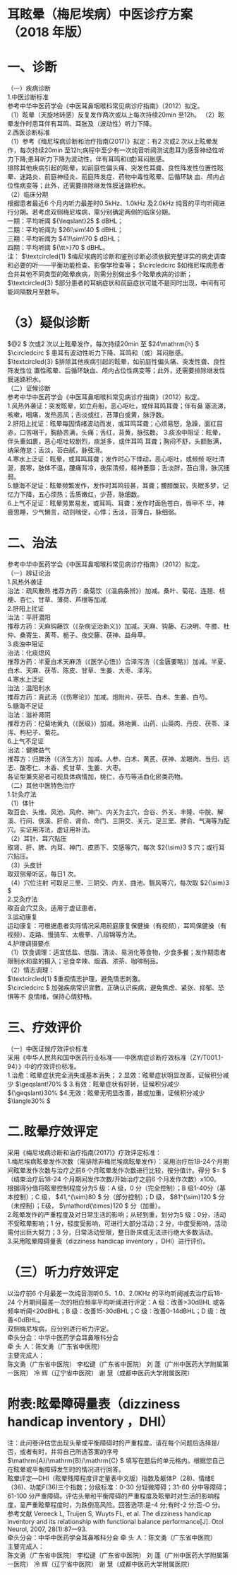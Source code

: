 # 耳眩晕（梅尼埃病）中医诊疗方案 （2018 年版）  
# 一、诊断  
（一）疾病诊断  
1.中医诊断标准  
参考中华中医药学会《中医耳鼻咽喉科常见病诊疗指南》（2012）拟定。  
（1）眩晕（天旋地转感）反复发作两次或以上每次持续20min 至12h。 （2）眩晕发作时患耳伴有耳鸣、耳胀及（波动性）听力下降。  
2.西医诊断标准  
（1）参考《梅尼埃病诊断和治疗指南(2017)》拟定：有2 次或2 次以上眩晕发作，每次持续20min 至12h;病程中至少有一次纯音听阈测试患耳为感音神经性听力下降;患耳听力下降为波动性，伴有耳鸣和(或)耳闷胀感。  
排除其他疾病引起的眩晕，如前庭性偏头痛、突发性耳聋、良性阵发性位置性眩晕、迷路炎、前庭神经炎、前庭阵发症、药物中毒性眩晕、后循环缺 血、颅内占位性病变等；此外，还需要排除继发性膜迷路积水。  
（2）临床分期  
根据患者最近6 个月内听力最差时0.5kHz、1.0kHz 及2.0kHz 纯音的平均听阈进行分期。若考虑双侧梅尼埃病，需分别确定两侧的临床分期。  
一期：平均听阈 ${\leqslant}25 $ dBHL；  
二期：平均听阈为 $26\!\sim\!40 $ dBHL；  
三期：平均听阈为 $41\!\sim\!70 $ dBHL；  
四期：平均听阈 ${\tt>}70 $ dBHL。  
注： $\textcircled{1} $梅尼埃病的诊断和鉴别诊断必须依据完整详实的病史调查和必要的听一—平衡功能检查、影像学检查等； $\circledcirc $如梅尼埃病患者合并其他不同类型的眩晕疾病，则需分别做出多个眩晕疾病的诊断； $\textcircled{3} $部分患者的耳蜗症状和前庭症状可能不是同时出现，中间有可能间隔数月至数年。  
# （3）疑似诊断  
$@2 $ 次或2 次以上眩晕发作，每次持续20min 至 $24\mathrm{h} $ $\circledcirc $ 患耳有波动性听力下降、耳鸣和（或）耳闷胀感。  
$\textcircled{3} $排除其他疾病引起的眩晕，如前庭性偏头痛、突发性聋、良性阵发性位 置性眩晕、后循环缺血、颅内占位性病变等；此外，还需要排除继发性膜迷路积水。  
（二）证候诊断  
参考中华中医药学会《中医耳鼻咽喉科常见病诊疗指南》（2012）拟定。  
1.风热外袭证：突发眩晕，如立舟船，恶心呕吐，或伴耳鸣耳聋；伴有鼻 塞流涕，咳嗽，咽痛，发热恶风；舌淡或红，苔薄白或黄，脉浮数。  
2.肝阳上扰证：眩晕每因情绪波动而发，或耳鸣耳聋；心烦易怒，急躁，面红目赤，口苦咽干，胸胁苦满，头痛；舌红，苔黄，脉弦数。  3.痰浊中阻证：眩晕，伴头重如裹，恶心呕吐较剧烈，痰涎多，或伴耳鸣 耳聋；胸闷不舒，头额胀满，纳呆倦怠；舌淡，苔白腻，脉弦滑。  
4.寒水上泛证：眩晕，或耳鸣耳聋；发作时心下悸动，恶心呕吐，或频频 呕吐清涎，畏寒，肢体不温，腰痛背冷，夜尿清频，精神萎靡；舌淡胖，苔白滑，脉沉细弱。  
5.髓海不足证：眩晕频繁发作，发作时耳鸣较甚，耳聋；腰膝酸软，失眠多梦，记忆力下降，五心烦热；舌质嫩红，少苔，脉细数。  
6.上气不足证：眩晕劳累易发，或耳鸣、耳聋；发作时面色苍白，唇甲不 华，神疲思睡，少气懒言，动则喘促，心悸；舌淡，苔薄白，脉细弱。  
# 二、治法  
参考中华中医药学会《中医耳鼻咽喉科常见病诊疗指南》（2012）拟定。  
（一）辨证论治  
1.风热外袭证  
治法：疏风散热  推荐方药：桑菊饮（《温病条辨》）加减。桑叶、菊花、连翘、桔梗、杏仁、甘草、薄荷、芦根等加减.  
2.肝阳上扰证  
治法：平肝潜阳  
推荐方药：天麻钩藤饮（《杂病证治新义》）加减。天麻、钩藤、石决明、牛膝、杜仲、桑寄生、黄芩、栀子、夜交藤、茯神、益母草。  
3.痰浊中阻证  
治法：化痰熄风  
推荐方药：半夏白术天麻汤（《医学心悟》）合泽泻汤（《金匮要略》）加减。半夏、白术、天麻、茯苓、陈皮、甘草、生姜、大枣、泽泻。  
4.寒水上泛证  
治法：温阳利水  
推荐方药：真武汤（《伤寒论》）加减。炮附片、茯苓、白术、生姜、白芍。  
5.髓海不足证  
治法：滋补肾阴  
推荐方药：杞菊地黄丸（《医级》）加减。熟地黄、山药、山萸肉、丹皮、茯苓、泽泻、枸杞子、菊花。  
6.上气不足证  
治法：健脾益气  
推荐方：归脾汤（《济生方》）加减。人参、白术、黄芪、茯神、龙眼肉、当归、远志、酸枣仁、木香、炙甘草、生姜、大枣。  
各证型兼夹瘀者可视具体病情加，桃仁，赤芍等活血化瘀类药物。  
（二）其他中医特色治疗  
1.针灸疗法  
（1）体针  
取百会、头维、风池、风府、神门、内关为主穴，合谷、外关、丰隆、中脘、解溪、行间、侠溪、肝俞、肾俞、命门、三阴交、关元、足三里、脾俞、气海等为配穴。实证用泻法，虚证用补法。  
（2）耳针、耳穴贴压  
取肾、肝、脾、内耳、神门、皮质下、交感等穴，每次 $2{\sim}3 $ 穴；或行耳穴贴压。  
（3）头皮针  
取双侧晕听区，每日1 次。  
（4）穴位注射  可取足三里、三阴交、内关、曲池、翳风等穴，每次取 $2{\sim}3 $  
2.艾灸疗法  
取百会穴艾灸，适用于虚证患者。  
3.运动康复  
运动康复：可根据患者实际情况采用前庭康复保健操（有视频），耳鸣保健操（有视频）、走路、慢骑车、太极拳、八段锦等方法。  
4.护理调摄要点  
（1）饮食调理：适宜低盐、低脂、清淡、易消化等食物，少食多餐；发作期患者限制水和盐的摄入；忌食辛辣、烟酒、浓茶、咖啡制品。  
（2）情志调理：  
$\textcircled{1} $重视情志护理，避免情志刺激。  
$\circledcirc $ 加强疾病常识宣教，正确认识疾病，避免焦虑、紧张、抑郁、恐惧等不 良情绪，保持心情舒畅。  
# 三、疗效评价  
（一）中医证候疗效评价标准  
采用《中华人民共和国中医药行业标准——中医病症诊断疗效标准（ZY/T001.1-94）》中的疗效评价标准。  
1.治愈：眩晕症状完全消失或基本消失； 2.显效：眩晕症状明显改善，证候积分减少 $\geqslant\!70\% $ 3.有效：眩晕症状有好转，证候积分减少 ${\geqslant}30\% $4.无效：眩晕无明显改善，甚或加重，证候积分减少 $\langle30\% $  
# 二.眩晕疗效评定  
采用《梅尼埃病诊断和治疗指南(2017)》疗效评定标准：  
1.梅尼埃病眩晕发作次数（需排除非梅尼埃病眩晕发作）：采用治疗后18-24个月期间眩晕发作次数与治疗之前6 个月眩晕发作次数进行比较，按分值计。得分 $= $（结束治疗后18-24 个月期间发作次数/开始治疗之前6 个月发作次数）x100。  
根据得分值将眩晕控制程度分为5 级：A 级，0 分（完全控制）；B 级1-40分（基本控制）；C 级， $41\,^{\sim}80 $ 分（部分控制）；D 级， $81^{\sim}120 $ 分（未控制）；E级， $\mathord{\times}120 $ 分（加重）。  
2.眩晕发作的严重程度及对日常生活的影响；从轻到重，划分为5 级：0分，活动不受眩晕影响；1 分，轻度受影响，可进行大部分活动；2 分，中度受影响，活动需付出巨大努力；3 分，日常活动受限，整日卧床或无法进行绝大多数活动。  
3.采用眩晕障碍量表（dizziness handicap inventory ，DHI）进行评价。  
# （三）听力疗效评定  
以治疗前6 个月最差一次纯音测听0.5、1.0、2.0KHz 的平均听阈减去治疗后18-24 个月期间最差一次的相应频率平均听阈进行评定：A 级：改善>30dBHL 或各频率听阈<20dBHL；B 级：改善15-30dBHL；C 级：改善0-14dBHL；D 级：改善<0dBHL。  
双侧梅尼埃病，应分别进行听力评定。  
牵头分会：中华中医药学会耳鼻喉科分会  
牵 头 人：陈文勇（广东省中医院）  
主要完成人：  
陈文勇（广东省中医院） 李松键（广东省中医院） 刘  蓬（广州中医药大学附属第一医院） 冷  辉（辽宁省中医院） 谢  慧（成都中医药大学附属医院）  
# 附表:眩晕障碍量表（dizziness handicap inventory ，DHI）  
注：此问卷评估您出现头晕或平衡障碍时的严重程度。请在每个问题后选择是/否，或者有时，并将自己所选答案的序号 $\mathrm{A}/\mathrm{B}/\mathrm{C} $ 填写在题后的单元格内。根据您自己在眩晕或平衡障碍发生时的情况进行回答。  
眩晕评定—DHI（眩晕残障程度评定量表中文版）指数及躯体P（28)、情绪E（36)、功能F(36)三个指数；分级标准：0-30 分轻微障碍；31-60 分中等障碍；61-100 分严重障碍。评估头晕和平衡障碍的严重程度及眩晕时对生活的影响程度，呈严重眩晕程度时，为跌倒高风险。回答选项:是-4 分;有时-2 分;否-O 分。  
参考文献 Vereeck L, Truijen S, Wuyts FL, et al. The dizziness handicap inventory and its relationship  with functional balance performance[J]. Otol Neurol, 2007, 28(1):87—93.  
牵头分会：中华中医药学会耳鼻喉科分会 牵 头 人：陈文勇（广东省中医院）  
主要完成人：  
陈文勇（广东省中医院） 李松键（广东省中医院） 刘  蓬（广州中医药大学附属第一医院） 冷  辉（辽宁省中医院） 谢  慧（成都中医药大学附属医院）  